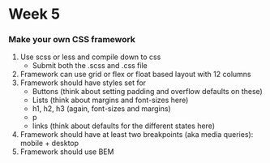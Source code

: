 # Week 5

### Make your own CSS framework

1. Use scss or less and compile down to css
    * Submit both the .scss and .css file
2. Framework can use grid or flex or float based layout with 12 columns
3. Framework should have styles set for
    * Buttons (think about setting padding and overflow defaults on these)
    * Lists (think about margins and font-sizes here)
    * h1, h2, h3 (again, font-sizes and margins)
    * p
    * links (think about defaults for the different states here)
4. Framework should have at least two breakpoints (aka media queries): mobile + desktop
5. Framework should use BEM
    
